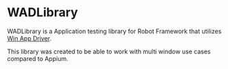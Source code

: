 # WADLibrary

WADLibrary is a Application testing library for Robot Framework that utilizes [Win App Driver](https://github.com/Microsoft/WinAppDriver).

This library was created to be able to work with multi window use cases compared to Appium.


